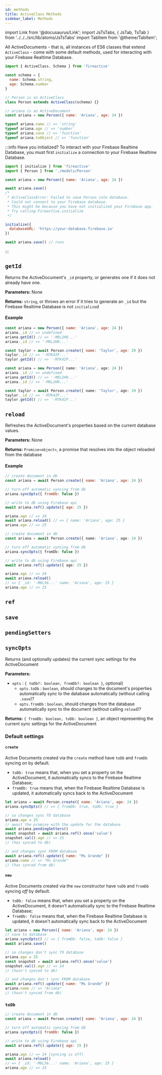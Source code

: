 ```yaml
---
id: methods
title: ActiveClass Methods
sidebar_label: Methods
---
```


import Link from '@docusaurus/Link';
import JsTsTabs, { JsTab, TsTab } from '../../../src/lib/atoms/JsTsTabs'
import TabItem from '@theme/TabItem';

All <Link to='/docs/api/active-document'>ActiveDocuments</Link> - that is, all instances of ES6 classes that extend `ActiveClass` - come with some default methods, used for interacting with your Firebase Realtime Database.

```js
import { ActiveClass, Schema } from 'fireactive'

const schema = {
  name: Schema.string,
  age: Schema.number
}

// Person is an ActiveClass
class Person extends ActiveClass(schema) {}

// ariana is an ActiveDocument
const ariana = new Person({ name: 'Ariana', age: 24 })

typeof ariana.name // => 'string'
typeof ariana.age // => 'number'
typeof ariana.save // => 'function'
typeof ariana.toObject // => 'function'
```

:::info Have you initialized?
To interact with your Firebase Realtime Database, you must first `initialize` a connection to your Firebase Realtime Database.

```js
import { initialize } from 'fireactive'
import { Person } from './models/Person'

const ariana = new Person({ name: 'Ariana', age: 24 })

await ariana.save()
/*
 * ActiveClassError: Failed to save Person into database.
 * Could not connect to your Firebase database.
 * This might be because you have not initialized your Firebase app.
 * Try calling Fireactive.initialize
 */

initialize({
  databaseURL: 'https://your-database.firebase.io'
})

await ariana.save() // runs
```
:::

## `getId`
Returns the ActiveDocument's `_id` property, or generates one if it does not already have one.

**Parameters:**
None

**Returns:** `string`, or throws an error if it tries to generate an `_id`  but the Firebase Realtime Database is not `initialize`d

#### Example
<JsTsTabs>
<TabItem value='js'>

```js
const ariana = new Person({ name: 'Ariana', age: 24 })
ariana._id // => undefined
ariana.getId() // => '-M6L2H0...'
ariana._id // => '-M6L2H0...'

const taylor = await Person.create({ name: 'Taylor', age: 29 })
taylor._id // => '-M7K4IP...'
taylor.getId() // => '-M7K4IP...'
```

</TabItem>
<TabItem value='ts'>

```ts
const ariana = new Person({ name: 'Ariana', age: 24 })
ariana._id // => undefined
ariana.getId() // => '-M6L2H0...'
ariana._id // => '-M6L2H0...'

const taylor = await Person.create({ name: 'Taylor', age: 29 })
taylor._id // => '-M7K4IP...'
taylor.getId() // => '-M7K4IP...'
```

</TabItem>
</JsTsTabs>

## `reload`
Refreshes the ActiveDocument's properties based on the current database values.

**Parameters:**
None

**Returns:** `Promise<object>`, a promise that resolves into the object reloaded from the database

#### Example
<JsTsTabs>
<TabItem value='js'>

```js
// create document in db
const ariana = await Person.create({ name: 'Ariana', age: 24 })

// turn off automatic syncing from db
ariana.syncOpts({ fromDb: false })

// write to db using Firebase api
await ariana.ref().update({ age: 25 })

ariana.age // => 24
await ariana.reload() // => { name: 'Ariana', age: 25 }
ariana.age // => 25
```

</TabItem>
<TabItem value='ts'>

```ts
// create document in db
const ariana = await Person.create({ name: 'Ariana', age: 24 })

// turn off automatic syncing from db
ariana.syncOpts({ fromDb: false })

// write to db using Firebase api
await ariana.ref().update({ age: 25 })

ariana.age // => 24
await ariana.reload()
// => { _id: '-M6L56...' name: 'Ariana', age: 25 }
ariana.age // => 25
```

</TabItem>
</JsTsTabs>

## `ref`

## `save`

## `pendingSetters`

## `syncOpts`
Returns (and optionally updates) the current sync settings for the ActiveDocument

**Parameters:**
- `opts` : `{ toDb?: boolean, fromDb?: boolean }`, optional)
  - `opts.toDb` : `boolean`, should changes to the document's properties automatically sync to the database automatically (without calling `.save`)?
  - `opts.fromDb` : `boolean`, should changes from the database automatically sync to the document (without calling `reload`)?

**Returns:** `{ fromDb: boolean, toDb: boolean }`, an object representing the current sync settings for the ActiveDocument

### Default settings
#### `create`
Active Documents created via the `create` method have `toDb` and `fromDb` syncing *on* by default.
* `toDb: true` means that, when you set a property on the ActiveDocument, it automatically syncs to the Firebase Realtime Database;
* `fromDb: true` means that, when the Firebase Realtime Database is updated, it automatically syncs back to the ActiveDocument
```js
let ariana = await Person.create({ name: 'Ariana', age: 24 })
ariana.syncOpts() // => { fromDb: true, toDb: true }

// so changes sync TO database
ariana.age = 25
// await the promise with the update for the database
await ariana.pendingSetters()
const snapshot = await ariana.ref().once('value')
snapshot.val().age // => 25
// (has synced to db)

// and changes sync FROM database
await ariana.ref().update({ name: "Ms Grande" })
ariana.name // => "Ms Grande"
// (has synced from db)
```

#### `new`
Active Documents created via the `new` constructor have `toDb` and `fromDb` syncing *off* by default.
* `toDb: false` means that, when you set a property on the ActiveDocument, it doesn't automatically sync to the Firebase Realtime Database;
* `fromDb: false` means that, when the Firebase Realtime Database is updated, it doesn't automatically sync back to the ActiveDocument
```js
let ariana = new Person({ name: 'Ariana', age: 24 })
// save to database
ariana.syncOpts() // => { fromDb: false, toDb: false }
await ariana.save()

// so changes don't sync TO database
ariana.age = 25
const snapshot = await ariana.ref().once('value')
snapshot.val().age // => 24
// (hasn't synced to db)

// and changes don't sync FROM database
await ariana.ref().update({ name: "Ms Grande" })
ariana.name // => "Ariana"
// (hasn't synced from db)
```

### `toDb`
```js
// create document in db
const ariana = await Person.create({ name: 'Ariana', age: 24 })

// turn off automatic syncing from db
ariana.syncOpts({ fromDb: false })

// write to db using Firebase api
await ariana.ref().update({ age: 25 })

ariana.age // => 24 (syncing is off)
await ariana.reload()
// => { _id: '-M6L56...' name: 'Ariana', age: 25 }
ariana.age // => 25
```

